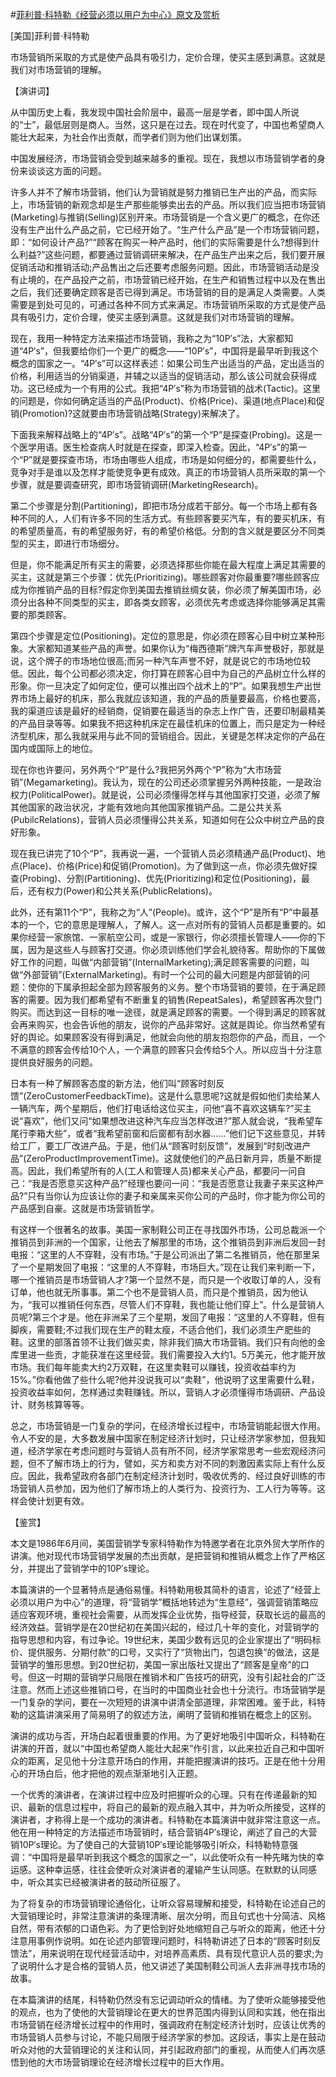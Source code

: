 #[菲利普·科特勒《经营必须以用户为中心》原文及赏析](https://www.vrrw.net/wx/14608.html)

[美国]菲利普·科特勒

市场营销所采取的方式是使产品具有吸引力，定价合理，使买主感到满意。这就是我们对市场营销的理解。

【演讲词】

从中国历史上看，我发现中国社会阶层中，最高一层是学者，即中国人所说的“士”，最低层则是商人。当然，这只是在过去。现在时代变了，中国也希望商人能壮大起来，为社会作出贡献，而学者们则为他们出谋划策。

中国发展经济，市场营销会受到越来越多的重视。现在，我想以市场营销学者的身份来谈谈这方面的问题。

许多人并不了解市场营销，他们认为营销就是努力推销已生产出的产品，而实际上，市场营销的新观念却是生产那些能够卖出去的产品。所以我们应当把市场营销(Marketing)与推销(Selling)区别开来。市场营销是一个含义更广的概念，在你还没有生产出什么产品之前，它已经开始了。“生产什么产品”是一个市场营销问题，即：“如何设计产品?”“顾客在购买一种产品时，他们的实际需要是什么?想得到什么利益?”这些问题，都要通过营销调研来解决，在产品生产出来之后，我们要开展促销活动和推销活动;产品售出之后还要考虑服务问题。因此，市场营销活动是没有止境的，在产品投产之前，市场营销已经开始，在生产和销售过程中以及在售出之后，我们还要确定顾客是否已得到满足。市场营销的目的是满足人类需要。人类需要是到处可见的，可通过各种不同方式来满足。市场营销所采取的方式是使产品具有吸引力，定价合理，使买主感到满意。这就是我们对市场营销的理解。

现在，我用一种特定方法来描述市场营销，我称之为“10P′s”法，大家都知道“4P′s”，但我要给你们一个更广的概念——“10P′s”，中国将是最早听到我这个概念的国家之一。“4P′s”可以这样表述：如果公司生产出适当的产品，定出适当的价格，利用适当的分销渠道，并辅之以适当的促销活动，那么该公司就会获得成功。这已经成为一个有用的公式。我把“4P′s”称为市场营销的战术(Tactic)。这里的问题是，你如何确定适当的产品(Product)、价格(Price)、渠道(地点Place)和促销(Promotion)?这就要由市场营销战略(Strategy)来解决了。

下面我来解释战略上的“4P′s”。战略“4P′s”的第一个“P”是探查(Probing)。这是一个医学用语。医生检查病人时就是在探查，即深入检查。因此，“4P′s”的第一个“P”就是要探查市场，市场由哪些人组成，市场是如何细分的，都需要些什么，竞争对手是谁以及怎样才能使竞争更有成效。真正的市场营销人员所采取的第一个步骤，就是要调查研究，即市场营销调研(MarketingResearch)。

第二个步骤是分割(Partitioning)，即把市场分成若干部分。每一个市场上都有各种不同的人，人们有许多不同的生活方式。有些顾客要买汽车，有的要买机床，有的希望质量高，有的希望服务好，有的希望价格低。分割的含义就是要区分不同类型的买主，即进行市场细分。

但是，你不能满足所有买主的需要，必须选择那些你能在最大程度上满足其需要的买主，这就是第三个步骤：优先(Prioritizing)。哪些顾客对你最重要?哪些顾客应成为你推销产品的目标?假定你到美国去推销丝绸女装，你必须了解美国市场，必须分出各种不同类型的买主，即各类女顾客，必须优先考虑或选择你能够满足其需要的那类顾客。

第四个步骤是定位(Positioning)。定位的意思是，你必须在顾客心目中树立某种形象。大家都知道某些产品的声誉。如果你认为“梅西德斯”牌汽车声誉极好，那就是说，这个牌子的市场地位很高;而另一种汽车声誉不好，就是说它的市场地位较低。因此，每个公司都必须决定，你打算在顾客心目中为自己的产品树立什么样的形象。你一旦决定了如何定位，便可以推出四个战术上的“P”。如果我想生产出世界市场上最好的机床，那么我就应该知道，我的产品的质量要最高，价格也要高，我的渠道应该是最好的经销商，促销要在最适当的杂志上作广告，还要印制最精美的产品目录等等。如果我不把这种机床定在最佳机床的位置上，而只是定为一种经济型机床，那么我就采用与此不同的营销组合。因此，关键是怎样决定你的产品在国内或国际上的地位。

现在你也许要问，另外两个“P”是什么?我把另外两个“P”称为“大市场营销”(Megamarketing)。我认为，现在的公司还必须掌握另外两种技能，一是政治权力(PoliticalPower)。就是说，公司必须懂得怎样与其他国家打交道，必须了解其他国家的政治状况，才能有效地向其他国家推销产品。二是公共关系(PubilcRelations)，营销人员必须懂得公共关系，知道如何在公众中树立产品的良好形象。

现在我已讲完了10个“P”，我再说一遍，一个营销人员必须精通产品(Product)、地点(Place)、价格(Price)和促销(Promotion)。为了做到这一点，你必须先做好探查(Probing)、分割(Partitioning)、优先(Prioritizing)和定位(Positioning)，最后，还有权力(Power)和公共关系(PublicRelations)。



此外，还有第11个“P”，我称之为“人”(People)。或许，这个“P”是所有“P”中最基本的一个，它的意思是理解人，了解人。这一点对所有的营销人员都是重要的。如果你经营一家旅馆、一家航空公司，或是一家银行，你必须擅长管理人——你的下属，因为是这些人与顾客打交道。你必须训练他们学会礼貌待客。帮助你的下属做好工作的问题，叫做“内部营销”(InternalMarketing);满足顾客需要的问题，叫做“外部营销”(ExternalMarketing)。有时一个公司的最大问题是内部营销的问题：使你的下属承担起全部为顾客服务的义务。整个市场营销的要领，在于满足顾客的需要。因为我们都希望有不断重复的销售(RepeatSales)，希望顾客再次登门购买。而达到这一目标的唯一途径，就是满足顾客的需要。一个得到满足的顾客就会再来购买，也会告诉他的朋友，说你的产品非常好。这就是舆论。你当然希望有好的舆论。如果顾客没有得到满足，他就会向他的朋友抱怨你的产品，而且，一个不满意的顾客会传给10个人，一个满意的顾客只会传给5个人。所以应当十分注意提供良好服务的问题。

日本有一种了解顾客态度的新方法，他们叫“顾客时刻反馈”(ZeroCustomerFeedbackTime)。这是什么意思呢?这就是假如他们卖给某人一辆汽车，两个星期后，他们打电话给这位买主，问他“喜不喜欢这辆车?”买主说“喜欢”，他们又问“如果想改进这种汽车应当怎样改进?”那人就会说，“我希望车尾行李箱大些”，或者“我希望前窗和后窗都有刮水器……”他们记下这些意见，并转给工厂，要工厂改进产品。于是，他们从“顾客时刻反馈”，发展到“时刻改进产品”(ZeroProductImprovementTime)。这就使他们的产品日新月异，质量不断提高。因此，我们希望所有的人(工人和管理人员)都来关心产品，都要问一问自己：“我是否愿意买这种产品?”经理也要问一问：“我是否愿意让我妻子来买这种产品?”只有当你认为应该让你的妻子和亲属来买你公司的产品时，你才能为你公司的产品感到自豪。这就是市场营销哲学。

有这样一个很著名的故事。美国一家制鞋公司正在寻找国外市场，公司总裁派一个推销员到非洲的一个国家，让他去了解那里的市场，这个推销员到非洲后发回一封电报：“这里的人不穿鞋，没有市场。”于是公司派出了第二名推销员，他在那里呆了一个星期发回了电报：“这里的人不穿鞋，市场巨大。”现在让我们来判断一下，哪一个推销员是市场营销人才?第一个显然不是，而只是一个收取订单的人，没有订单，他也就无所事事。第二个也不是营销人员，而只是个推销员，因为他认为，“我可以推销任何东西，尽管人们不穿鞋，我也能让他们穿上”。什么是营销人员呢?第三个才是。他在非洲呆了三个星期，发回了电报：“这里的人不穿鞋，但有脚疾，需要鞋;不过我们现在生产的鞋太瘦，不适合他们，我们必须生产肥些的鞋。这里的部落首领不让我们做买卖，除非我们搞大市场营销。我们只有向他的金库里进一些贡，才能获准在这里经营。我们需要投入大约1。5万美元，他才能开放市场。我们每年能卖大约2万双鞋，在这里卖鞋可以赚钱，投资收益率约为15%。”你看他做了些什么呢?他并没说我可以“卖鞋”，他说明了这里需要什么鞋，投资收益率如何，怎样通过卖鞋赚钱。所以，营销人才必须懂得市场调研、产品设计、财务核算等等。

总之，市场营销是一门复杂的学问，在经济增长过程中，市场营销能起很大作用。令人不安的是，大多数发展中国家在制定经济计划时，只让经济学家参加，但我知道，经济学家在考虑问题时与营销人员有所不同，经济学家常思考一些宏观经济问题，但不了解市场上的行为，譬如，买方和卖方对不同的刺激因素实际上有什么反应。因此，我希望政府各部门在制定经济计划时，吸收优秀的、经过良好训练的市场营销人员参加，因为他们了解市场上的人类行为、投资行为、工人行为等等。这样会使计划更有效。

【鉴赏】

本文是1986年6月间，美国营销学专家科特勒作为特邀学者在北京外贸大学所作的讲演。他对现代市场营销学发展的杰出贡献，是把营销和推销从概念上作了严格区分，并提出了营销学中的10P′s理论。

本篇演讲的一个显著特点是通俗易懂。科特勒用极其简朴的语言，论述了“经营上必须以用户为中心”的道理，将“营销学”概括地转述为“生意经”，强调营销策略应适应客观环境，重视社会需要，从而发挥企业优势，指导经营，获取长远的最高的经济效益。营销学是在20世纪初在美国兴起的，经过几十年的变化，对营销学的指导思想和内容，有过争论。19世纪末，美国少数有远见的企业家提出了“明码标价、提供服务、分期付款”的口号，又实行了“货物出门，包退包换”的做法，这是营销学的雏形思想。到20世纪初，美国一家出版社又提出了“顾客是皇帝”的口号。但这一时期的营销学只局限在推销术和广告技巧的研究，没有引起社会的广泛注意。然而上述这些推销口号，在当时的中国商业社会也十分流行。市场营销学是一门复杂的学问，要在一次短短的讲演中讲清全部道理，非常困难。鉴于此，科特勒的这篇讲演采用了简易明了的叙述方法，阐明了营销和推销在概念上的区别。

演讲的成功与否，开场白起着很重要的作用。为了更好地吸引中国听众，科特勒在讲演的开首，就以“中国也希望商人能壮大起来”作引言，以此来拉近自己和中国听众的距离，足见他十分注意开场白的作用，并能把握演讲的技巧。正是在他十分用心的开场白后，他才把他的观点渐渐地引入正题。

一个优秀的演讲者，在演讲过程中应及时把握听众的心理。只有在传递最新的知识、最新的信息过程中，将自己的最新的观点融入其中，并为听众所接受，这样的演讲者，才称得上是一个成功的演讲者。科特勒在本篇演讲中就非常注意这一点。他在用一种特定的方法描述市场营销时，结合营销4P′s理论，阐述了自己的大营销10P′s理论。为了使自己的大营销10P′s理论能够吸引听众，科特勒特意强调：“中国将是最早听到我这个概念的国家之一”，以此使听众有一种先睹为快的幸运感。这种幸运感，往往会使听众对演讲者的灌输产生认同感。在默默的认同感中，听众其实已经被演讲者的鼓动所征服了。

为了将复杂的市场营销理论通俗化，让听众容易理解和接受，科特勒在论述自己的大营销理论时，非常注意演讲的条理清晰、层次分明，而且句式也十分简洁、风格自然，带有浓郁的口语色彩。为了更恰到好处地缩短自己与听众的距离，他还十分注意用事例作说明。如在论述内部管理问题时，科特勒讲述了日本的“顾客时刻反馈法”，用来说明在现代经营活动中，对培养高素质、具有现代意识人员的要求;为了说明什么才是合格的营销人员，他又讲述了美国制鞋公司派人去非洲寻找市场的故事。

在本篇演讲的结尾，科特勒仍然没有忘记调动听众的情绪。为了使听众能够接受他的观点，也为了使他的大营销理论在更大的世界范围内得到认同和实践，他在指出市场营销在经济增长过程中的作用时，强调政府在制定经济计划时，应该让优秀的市场营销人员参与讨论，不能只局限于经济学家的参加。这段话，事实上是在鼓动听众对他的大营销理论的关注和认同，并引起政府部门的重视，从而使人们再次感悟到他的大市场营销理论在经济增长过程中的巨大作用。

